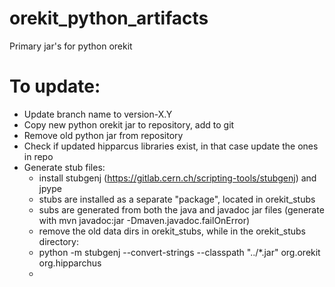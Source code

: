 # orekit_python_artifacts
Primary jar's for python orekit


# To update:
- Update branch name to version-X.Y
- Copy new python orekit jar to repository, add to git
- Remove old python jar from repository
- Check if updated hipparcus libraries exist, in that case update the ones in repo
- Generate stub files:
  - install stubgenj (https://gitlab.cern.ch/scripting-tools/stubgenj) and jpype
  - stubs are installed as a separate "package", located in orekit_stubs
  - subs are generated from both the java and javadoc jar files (generate with mvn javadoc:jar -Dmaven.javadoc.failOnError)
  - remove the old data dirs in orekit_stubs, while in the orekit_stubs directory:
  - python -m stubgenj --convert-strings --classpath "../*.jar" org.orekit  org.hipparchus
  - 

